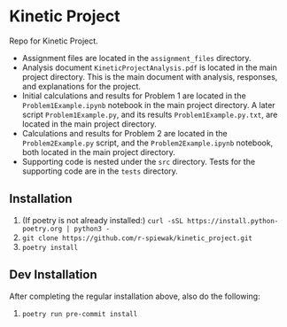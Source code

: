 # Kinetic Project

Repo for Kinetic Project.

- Assignment files are located in the `assignment_files` directory. 
- Analysis document `KineticProjectAnalysis.pdf` is located in the main project directory. This is the main document with analysis, responses, and explanations for the project.
- Initial calculations and results for Problem 1 are located in the `Problem1Example.ipynb` notebook in the main project directory. A later script `Problem1Example.py`, and its results `Problem1Example.py.txt`, are located in the main project directory.
- Calculations and results for Problem 2 are located in the `Problem2Example.py` script, and the `Problem2Example.ipynb` notebook, both located in the main project directory.
- Supporting code is nested under the `src` directory. Tests for the supporting code are in the `tests` directory.

## Installation

1. (If poetry is not already installed:) `curl -sSL https://install.python-poetry.org | python3 -`
2. `git clone https://github.com/r-spiewak/kinetic_project.git`
3. `poetry install`

## Dev Installation

After completing the regular installation above, also do the following:
1. `poetry run pre-commit install`


